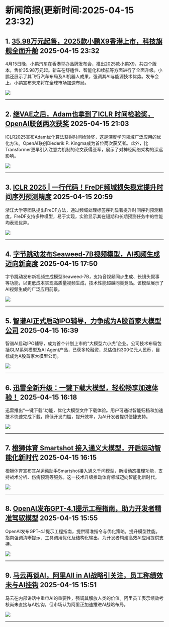 # 新闻简报(更新时间:2025-04-15 23:32)

## 1. [35.98万元起售，2025款小鹏X9香港上市，科技旗舰全面升舱](https://www.jiqizhixin.com/articles/2025-04-15-12)   2025-04-15 23:32

4月15日晚，小鹏汽车在香港举办品牌发布会，推出2025款小鹏X9，共四个版本，售价35.98万元起。新车在舒适性、智能化和续航等方面进行了全面升级。小鹏还展示了其飞行汽车布局及AI机器人成果，强调其AI与能源技术优势。发布会上，小鹏宣布未来将在全球市场加速布局。

![](https://image.jiqizhixin.com/uploads/editor/142a1e7b-635f-48fa-aa10-bd6b5c32bfc1/1.jpg)

---

## 2. [继VAE之后，Adam也拿到了ICLR 时间检验奖，OpenAI联创两次获奖](https://www.jiqizhixin.com/articles/2025-04-15-11)   2025-04-15 21:03

ICLR2025宣布Adam优化算法获得时间检验奖，这是深度学习领域广泛应用的优化方法。OpenAI联创Diederik P. Kingma成为首位两次获奖者。此外，比Transformer更早引入注意力机制的论文获得亚军，展示了对神经网络架构的深远影响。

![](https://image.jiqizhixin.com/uploads/editor/33063913-1243-4d12-b27c-e4357ff67e1a/640.png)

---

## 3. [ICLR 2025 | 一行代码！FreDF频域损失稳定提升时间序列预测精度](https://www.jiqizhixin.com/articles/2025-04-15-10)   2025-04-15 20:59

浙江大学等团队提出FreDF方法，通过频域处理标签序列显著提升时间序列预测精度。FreDF支持多种模型，易于实现，实验显示其在短期和长期预测任务中的性能均表现优异。

![](https://image.jiqizhixin.com/uploads/editor/ecd91058-79df-49de-b65f-a6872ad902bb/640.png)

---

## 4. [字节跳动发布Seaweed-7B视频模型，AI视频生成迈向新高度](https://www.aibase.com/zh/news/17178)   2025-04-15 17:50

字节跳动发布新视频生成模型Seaweed-7B，支持音视频同步生成、长镜头叙事等功能，以更低成本实现高质量视频生成，技术性能超越同类竞品。该模型展示了AI视频生成的广泛应用前景。

![](https://upload.chinaz.com/2025/0415/6388033613695702348831870.png)

---

## 5. [智谱AI正式启动IPO辅导，力争成为A股首家大模型公司](https://www.aibase.com/zh/news/17177)   2025-04-15 16:39

智谱AI启动IPO辅导，成为首个计划上市的“大模型六小虎”企业。公司技术布局包括GLM系列模型及AI Agent产品，已获多轮融资，总估值约300亿元人民币，目标成为A股首家大模型公司。

![](https://pic.chinaz.com/picmap/202406051435016830_1.jpg)

---

## 6. [迅雷全新升级：一键下载大模型，轻松畅享加速体验！](https://www.aibase.com/zh/news/17176)   2025-04-15 16:18

迅雷推出“一键下载”功能，优化大模型文件下载体验。用户可通过智能归档和加速技术快速完成下载，降低开发门槛，提升效率，为AI开发者提供便捷支持。

![](https://upload.chinaz.com/2025/0415/6388033075115303805215551.png)

---

## 7. [橙狮体育 Smartshot 接入通义大模型，开启运动智能化新时代](https://www.aibase.com/zh/news/17175)   2025-04-15 16:15

橙狮体育宣布其AI运动助手Smartshot接入通义千问模型，新增动态推理功能，支持战术分析、伤病预测等服务。这一技术升级推动体育领域迈向智能化新时代。

![](https://pic.chinaz.com/picmap/202504151007232048_2.jpg)

---

## 8. [OpenAI发布GPT-4.1提示工程指南，助力开发者精准驾驭模型](https://www.aibase.com/zh/news/17174)   2025-04-15 15:55

OpenAI发布GPT-4.1提示工程指南，提供精准指令与优化策略，提升模型性能。指南强调清晰提示、工具调用优化及结构化输出，为开发者构建高效AI应用提供支持。

![](https://upload.chinaz.com/2025/0415/6388032931185061313950621.png)

---

## 9. [马云再谈AI，阿里All in AI战略引关注，员工称绩效未与AI挂钩](https://www.aibase.com/zh/news/17173)   2025-04-15 15:51

马云在内部讲话中重申AI的重要性，强调其解放人类的价值。阿里员工表示绩效考核尚未直接与AI挂钩，但市场认为阿里正加速推进AI战略布局。

![](https://pic.chinaz.com/picmap/201903211522554374_2.jpg)

---